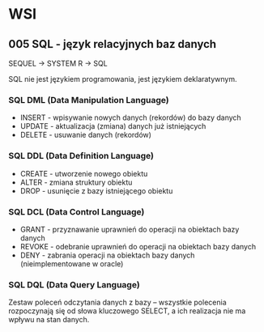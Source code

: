 # WSI

## 005 SQL - język relacyjnych baz danych

SEQUEL -> SYSTEM R -> SQL

SQL nie jest językiem programowania, jest językiem deklaratywnym.

### **SQL DML** (Data Manipulation Language)

- INSERT - wpisywanie nowych danych (rekordów) do bazy danych
- UPDATE - aktualizacja (zmiana) danych już istniejących
- DELETE - usuwanie danych (rekordów)

### **SQL DDL** (Data Definition Language)

- CREATE - utworzenie nowego obiektu
- ALTER - zmiana struktury obiektu
- DROP - usunięcie z bazy istniejącego obiektu

### **SQL DCL** (Data Control Language)

- GRANT - przyznawanie uprawnień do operacji na obiektach bazy danych
- REVOKE - odebranie uprawnień do operacji na obiektach bazy danych
- DENY - zabrania operacji na obiektach bazy danych (nieimplementowane w oracle)

### **SQL DQL** (Data Query Language)

Zestaw poleceń odczytania danych z bazy – wszystkie polecenia rozpoczynają się od słowa kluczowego SELECT, a ich realizacja nie ma wpływu na stan danych.
